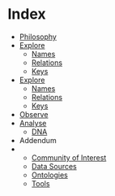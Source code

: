 <!-- TITLE: A-PART-OF-NATURE -->
<!-- SUBTITLE: Although it often feels as if we were apart from nature, we are indeed a part of nature! -->

# Index
* [Philosophy](/a-part-of-nature/philosophy)
* [Explore](/a-part-of-nature/exploration)
  * [Names](/a-part-of-nature/exploration/names)
  * [Relations](/a-part-of-nature/exploration/relations)
  * [Keys](/a-part-of-nature/exploration/keys)
* [Explore](/a-part-of-nature/exploration)
  * [Names](/a-part-of-nature/exploration/names)
  * [Relations](/a-part-of-nature/exploration/relations)
  * [Keys](/a-part-of-nature/exploration/keys)
* [Observe](/a-part-of-nature/observation)
* [Analyse](/a-part-of-nature/data-analysis)
  * [DNA](/a-part-of-nature/data-analysis/DNA)
* Addendum
* * [Community of Interest](/a-part-of-nature/community-of-interest)
  * [Data Sources](/a-part-of-nature/data-sources)
  * [Ontologies](/a-part-of-nature/ontologies)
  * [Tools](/a-part-of-nature/tools)